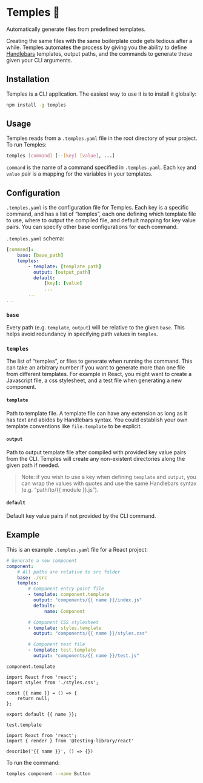 # **Temples** 🕍

Automatically generate files from predefined templates.

Creating the same files with the same boilerplate code gets tedious after a while. Temples automates the process by giving you the ability to define [Handlebars](https://handlebarsjs.com/) templates, output paths, and the commands to generate these given your CLI arguments.

## **Installation**

Temples is a CLI application. The easiest way to use it is to install it globally:

```bash
npm install -g temples
```

## **Usage**

Temples reads from a `.temples.yaml` file in the root directory of your project. To run Temples:

```bash
temples [command] [--[key] [value], ...]
```

`command` is the name of a command specified in `.temples.yaml`.
Each `key` and `value` pair is a mapping for the variables in your templates.

## **Configuration**

`.temples.yaml` is the configuration file for Temples. Each key is a specific command, and has a list of “temples”, each one defining which template file to use, where to output the compiled file, and default mapping for key value pairs. You can specify other base configurations for each command.

`.temples.yaml` schema:

```yaml
[command]:
	base: [base_path]
	temples:
		- template: [template_path]
		  output: [output_path]
		  default:
			  [key]: [value]
			  ...
		...
...
```

### `base`

Every path (e.g. `template`, `output`) will be relative to the given `base`. This helps avoid redundancy in specifying path values in `temples`.

### `temples`

The list of “temples”, or files to generate when running the command. This can take an arbitrary number if you want to generate more than one file from different templates. For example in React, you might want to create a Javascript file, a css stylesheet, and a test file when generating a new component.

#### `template`

Path to template file. A template file can have any extension as long as it has text and abides by Handlebars syntax. You could establish your own template conventions like `file.template` to be explicit.

#### `output`

Path to output template file after compiled with provided key value pairs from the CLI. Temples will create any non-existent directories along the given path if needed.

> Note: if you wish to use a key when defining `template` and `output`, you can wrap the values with quotes and use the same Handlebars syntax (e.g. “path/to/{{ module }}.js”).

#### `default`

Default key value pairs if not provided by the CLI command.

## **Example**

This is an example `.temples.yaml` file for a React project:

```yaml
# Generate a new component
component:
	# All paths are relative to src folder
	base: ./src
	temples:
		# Component entry point file
		- template: component.template
		  output: "components/{{ name }}/index.js"
		  default:
			  name: Component

		# Component CSS stylesheet
		- template: styles.template
		  output: "components/{{ name }}/styles.css"

		# Component test file
		- template: test.template
		  output: "components/{{ name }}/test.js"
```

`component.template`

```
import React from 'react';
import styles from './styles.css';

const {{ name }} = () => {
	return null;
};

export default {{ name }};
```

`test.template`

```
import React from 'react';
import { render } from '@testing-library/react'

describe('{{ name }}', () => {})
```

To run the command:

```bash
temples component --name Button
```
